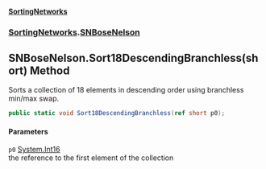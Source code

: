 #### [SortingNetworks](index.md 'index')
### [SortingNetworks](SortingNetworks.md 'SortingNetworks').[SNBoseNelson](SortingNetworks_SNBoseNelson.md 'SortingNetworks.SNBoseNelson')
## SNBoseNelson.Sort18DescendingBranchless(short) Method
Sorts a collection of 18 elements in descending order using branchless min/max swap.  
```csharp
public static void Sort18DescendingBranchless(ref short p0);
```
#### Parameters
<a name='SortingNetworks_SNBoseNelson_Sort18DescendingBranchless(short)_p0'></a>
`p0` [System.Int16](https://docs.microsoft.com/en-us/dotnet/api/System.Int16 'System.Int16')  
the reference to the first element of the collection
  
